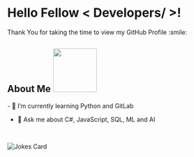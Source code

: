 
<h1> Hello Fellow < Developers/ >! </h1>
<p align='center'>
</p> 
<div size='20px'> Thank You for taking the time to view my GitHub Profile :smile: 
</div>
<h2> About Me <img src = "https://media0.giphy.com/media/KDDpcKigbfFpnejZs6/giphy.gif?cid=ecf05e47oy6f4zjs8g1qoiystc56cu7r9tb8a1fe76e05oty&rid=giphy.gif" width = 100px></h2>
- 🌱 I’m currently learning Python and GitLab

- 💬 Ask me about C#, JavaScript, SQL, ML and AI

<br>

![Jokes Card](https://readme-jokes.vercel.app/api?theme=tokyonight)



<br>
